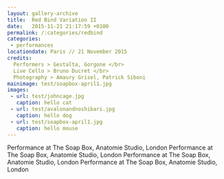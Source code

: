 ```yaml
---
layout: gallery-archive
title:  Red Bind Variation II
date:   2015-11-21 21:17:59 +0100
permalink: /:categories/redbind
categories:
 - performances
locationdate: Paris // 21 November 2015
credits:
  Performers > Gestalta, Gorgone </br>
  Live Cello > Bruno Ducret </br>
  Photography > Amaury Grisel, Patrick Siboni
mainimage: test/soapbox-april1.jpg
images:
 - url: test/johncage.jpg
   caption: hello cat
 - url: test/avalonandnoshibari.jpg
   caption: hello dog
 - url: test/soapbox-april1.jpg
   caption: hello mouse
---
```



Performance at The Soap Box, Anatomie Studio, London Performance at The Soap Box, Anatomie Studio, London Performance at The Soap Box, Anatomie Studio, London Performance at The Soap Box, Anatomie Studio, London
